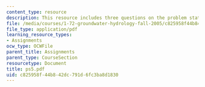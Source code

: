 ```yaml
---
content_type: resource
description: This resource includes three questions on the problem statements given.
file: /media/courses/1-72-groundwater-hydrology-fall-2005/c825958f44b842dc791d6fc3ba8d1830_ps5.pdf
file_type: application/pdf
learning_resource_types:
- Assignments
ocw_type: OCWFile
parent_title: Assignments
parent_type: CourseSection
resourcetype: Document
title: ps5.pdf
uid: c825958f-44b8-42dc-791d-6fc3ba8d1830
---
```

